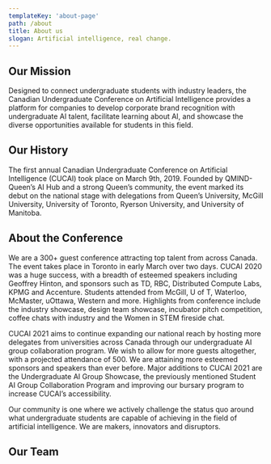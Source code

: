 ```yaml
---
templateKey: 'about-page'
path: /about
title: About us
slogan: Artificial intelligence, real change.
---
```

## Our Mission
 Designed to connect undergraduate students with industry leaders, the Canadian Undergraduate Conference on Artificial Intelligence provides a platform for companies to develop corporate brand recognition with undergraduate AI talent, facilitate learning about AI, and showcase the diverse opportunities available for students in this field.

## Our History
The first annual Canadian Undergraduate Conference on Artificial Intelligence (CUCAI) took place on March 9th, 2019. Founded by QMIND- Queen’s AI Hub and a strong Queen’s community, the event marked its debut on the national stage with delegations from Queenʼs University, McGill University, University of Toronto, Ryerson University, and University of Manitoba. 

## About the Conference
We are a 300+ guest conference attracting top talent from across Canada. The event takes place in Toronto in early March over two days. CUCAI 2020 was a huge success, with a breadth of esteemed speakers including Geoffrey Hinton, and sponsors such as TD, RBC, Distributed Compute Labs, KPMG and Accenture. Students attended from McGill, U of T, Waterloo, McMaster, uOttawa, Western and more. Highlights from conference include the industry showcase, design team showcase, incubator pitch competition, coffee chats with industry and the Women in STEM fireside chat. 

CUCAI 2021 aims to continue expanding our national reach by hosting more delegates from universities across Canada through our undergraduate AI group collaboration program. We wish to allow for more guests altogether, with a projected attendance of 500. We are attaining more esteemed sponsors and speakers than ever before. Major additions to CUCAI 2021 are the Undergraduate AI Group Showcase, the previously mentioned Student AI Group Collaboration Program and improving our bursary program to increase CUCAI’s accessibility.

Our community is one where we actively challenge the status quo around what undergraduate students are capable of achieving in the field of artificial intelligence. We are makers, innovators and disruptors.

## Our Team